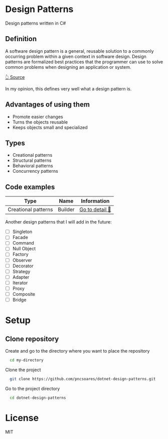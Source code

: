 # Design Patterns

Design patterns written in C#

## Definition

A software design pattern is a general, reusable solution to a commonly occurring problem within a given context in software design. 
Design patterns are formalized best practices that the programmer can use to solve common problems when designing an application or system.

[👆 Source](https://en.wikipedia.org/wiki/Software_design_pattern)

In my opinion, this defines very well what a design pattern is.

## Advantages of using them

- Promote easier changes
- Turns the objects reusable
- Keeps objects small and specialized

## Types

- Creational patterns
- Structural patterns
- Behavioral patterns
- Concurrency patterns

## Code examples

| Type | Name | Information |
| -- | -- | -- |
| Creational patterns | Builder | [Go to detail 📄](./BuilderPattern/README.md) |

Another design patterns that I will add in the future:

- [ ] Singleton
- [ ] Facade
- [ ] Command
- [ ] Null Object
- [ ] Factory
- [ ] Observer
- [ ] Decorator
- [ ] Strategy
- [ ] Adapter
- [ ] Iterator
- [ ] Proxy
- [ ] Composite
- [ ] Bridge

# Setup

## Clone repository

Create and go to the directory where you want to place the repository

```bash
  cd my-directory
```

Clone the project

```bash
  git clone https://github.com/pncsoares/dotnet-design-patterns.git
```

Go to the project directory

```bash
  cd dotnet-design-patterns
```

# License

MIT
